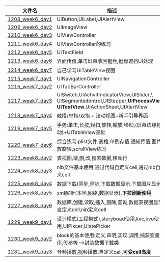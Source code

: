| 文件名 |  描述 |
| ------------- | ------------ |
|[1208_week6_day1](https://github.com/urmyfaith/roadofios/tree/master/UIProjects/1208_week6_day1)| UIButton,UILabel,UIAlertView |
|[1209_week6_day2](https://github.com/urmyfaith/roadofios/tree/master/UIProjects/1209_week6_day2)| UIImageView |
|[1210_week6_day3](https://github.com/urmyfaith/roadofios/tree/master/UIProjects/1210_week6_day3)| UIViewController |
|[1211_week6_day4](https://github.com/urmyfaith/roadofios/tree/master/UIProjects/1211_week6_day4)| UIViewController的练习 |
|[1212_week6_day5](https://github.com/urmyfaith/roadofios/tree/master/UIProjects/1212_week6_day5)| UITextField |
|[1213_week6_day6](https://github.com/urmyfaith/roadofios/tree/master/UIProjects/1213_week6_day6)| 界面传值,单击屏幕收回键盘,键盘遮挡UI处理 |
|[1214_week6_day7](https://github.com/urmyfaith/roadofios/tree/master/UIProjects/1214_week6_day7)| 自己学习UITableView视图 |
|[1215_week7_day1](https://github.com/urmyfaith/roadofios/tree/master/UIProjects/1215_week7_day1)| UINavigationController |
|[1216_week7_day2](https://github.com/urmyfaith/roadofios/tree/master/UIProjects/1216_week7_day2)| UITabBarController |
|[1217_week7_day3](https://github.com/urmyfaith/roadofios/tree/master/UIProjects/1217_week7_day3)| UISwitch,UIActivitIndicatorView,UISlider,\ UISegmentedontrol,UIStepper,**UIProcessView**,\ **UITextView**,UIActionSheet,UIAlertView |
|[1218_week7_day4](https://github.com/urmyfaith/roadofios/tree/master/UIProjects/1218_week7_day4)| 触摸/单指/双指 + 滚动视图+新手引导界面 |
|[1219_week7_day5](https://github.com/urmyfaith/roadofios/tree/master/UIProjects/1219_week7_day5)| 手势:单击,长按,轻扫,旋转,缩放,移动,(屏幕边缘拖动)+UITableView基础 |
|[1220_week7_day6](https://github.com/urmyfaith/roadofios/tree/master/UIProjects/1220_week7_day6)| 综合练习:plist文件,表格,单例存值,通知传值,图片缩放旋转,scrollView练习 |
|[1223_week8_day2](https://github.com/urmyfaith/roadofios/tree/master/UIProjects/1223_week8_day2)| 表视图,增,删,改,搜索数据,移动行 |
|[1224_week8_day3](https://github.com/urmyfaith/roadofios/tree/master/UIProjects/1224_week8_day3)| nib文件基本使用,通过代码自定义cell,通过nib自定义cell |
|[1225_week8_day4](https://github.com/urmyfaith/roadofios/tree/master/UIProjects/1225_week8_day4)| 数据下载(同步,异步,下载数据显示,下载图片显示) |
|[1226_week8_day5](https://github.com/urmyfaith/roadofios/tree/master/UIProjects/1226_week8_day5)| xml解析(本地,网络,数据显示),**下拉刷新使用** |
|[1227_week8_day6](https://github.com/urmyfaith/roadofios/tree/master/UIProjects/1227_week8_day6)| 数据库,创建,读取,插入,删除,查询,数据表视图显示,自定义cell,nib定义cell |
|[1229_week9_day1](https://github.com/urmyfaith/roadofios/tree/master/UIProjects/1229_week9_day1)| 设计模式(工程模式),storyboad使用,kvc,kvo使用,UIPikcer,UIatePicker |
|[1230_week9_day2](https://github.com/urmyfaith/roadofios/tree/master/UIProjects/1230_week9_day2)| block的基本使用:定义,声明,实现,调用,捕获变量,排序,传参等-->封装数据下载类 |
|[1231_week9_day3](https://github.com/urmyfaith/roadofios/tree/master/UIProjects/1231_week9_day3)| 音频播放,视频播放,自定义cell,**可变cell高度** |



